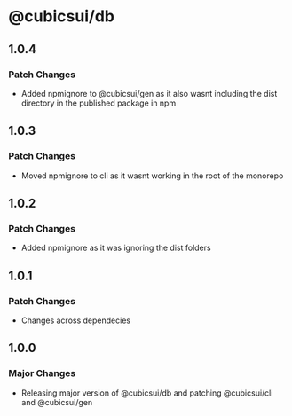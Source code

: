 # @cubicsui/db

## 1.0.4

### Patch Changes

- Added npmignore to @cubicsui/gen as it also wasnt including the dist directory in the published package in npm

## 1.0.3

### Patch Changes

- Moved npmignore to cli as it wasnt working in the root of the monorepo

## 1.0.2

### Patch Changes

- Added npmignore as it was ignoring the dist folders

## 1.0.1

### Patch Changes

- Changes across dependecies

## 1.0.0

### Major Changes

- Releasing major version of @cubicsui/db and patching @cubicsui/cli and @cubicsui/gen
